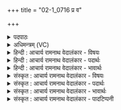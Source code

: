+++
title = "02-1_0716 प्र व"

+++
<details><summary>पदपाठः</summary>

प्र꣢। वः꣣। इ꣡न्द्रा꣢꣯य। मा꣡द꣢꣯नम्। ह꣡र्य꣢꣯श्वाय। ह꣡रि꣢꣯। अ꣣श्वाय। गायत। स꣡खा꣢꣯यः। स। खा꣡यः। सोमपा꣡व्ने꣢। सो꣣म। पा꣡व्ने꣢꣯। ७१६।
</details>

<details><summary>अधिमन्त्रम् (VC)</summary>

- इन्द्रः
- वसिष्ठो मैत्रावरुणिः
- गायत्री
- षड्जः
</details>

<details><summary>हिन्दी : आचार्य रामनाथ वेदालंकार - विषयः</summary>

प्रथम ऋचा पूर्वार्चिक में मन्त्रसंख्या १५६ पर परमात्मा और राजा के पक्ष में व्याख्यात हो चुकी है। यहाँ जीवात्मा के पक्ष में व्याख्या करते हैं।
</details>

<details><summary>हिन्दी : आचार्य रामनाथ वेदालंकार - पदार्थः</summary>

पदार्थान्वयभाषाः -  हे(सखायः)साथियो! (वः)तुम(हर्यश्वाय)ज्ञान ग्रहण कराने और कर्मों को करानेवाले ज्ञानेन्द्रिय तथा कर्मेन्द्रिय रूप घोड़े जिसके पास हैं ऐसे, (सोमपाव्ने)ब्रह्मानन्दरस का पान करनेवाले(इन्द्राय)अपने अन्तरात्मा के लिये(मादनम्)हर्षक एवं उद्बोधक गीत(प्र गायत)भली-भाँति गाया करो ॥१॥
</details>

<details><summary>हिन्दी : आचार्य रामनाथ वेदालंकार - भावार्थः</summary>

भावार्थभाषाः -  अपने आत्मा को उद्बोधन देकर ही सब लोग संसार-समर में विजय तथा ब्रह्मानन्दरस पा सकते हैं ॥१॥
</details>

<details><summary>संस्कृत : आचार्य रामनाथ वेदालंकार - विषयः</summary>

तत्र प्रथमा ऋक् पूर्वार्चिके १५६ क्रमाङ्के परमात्मपक्षे नृपतिपक्षे च व्याख्याता। अत्र जीवात्मपक्षे व्याख्यायते।
</details>

<details><summary>संस्कृत : आचार्य रामनाथ वेदालंकार - पदार्थः</summary>

पदार्थान्वयभाषाः -  हे(सखायः)सुहृदः।(वः)यूयम्(हर्यश्वाय)हरयः ज्ञानकर्माहरणशीलाः अश्वाः ज्ञानेन्द्रियकर्मेन्द्रियरूपाः यस्य तस्मै, (सोमपाव्ने)ब्रह्मान्दरसस्य पात्रे(इन्द्राय)स्वान्तरात्मने(मादनम्)हर्षकरम् उद्बोधकं गीतम्(प्रगायत)प्रकृष्टतया उच्चारयत ॥१॥५
</details>

<details><summary>संस्कृत : आचार्य रामनाथ वेदालंकार - भावार्थः</summary>

भावार्थभाषाः -  आत्मोद्बोधनेनैव सर्वैः संसारसमरे विजयो ब्रह्मानन्दरसश्च प्राप्तुं शक्यते ॥१॥
</details>

<details><summary>संस्कृत : आचार्य रामनाथ वेदालंकार - पादटिप्पनी</summary>

टिप्पणी:   ४. ऋ० ७।३१।१, साम० १५६। ५. ऋग्भाष्ये दयानन्दर्षिर्मन्त्रमिमं सखिभिर्मित्राय किं कर्तव्यमिति विषये व्याख्याति।
</details>